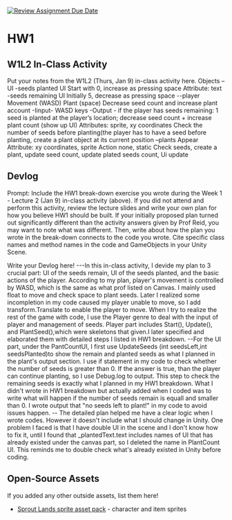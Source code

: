 [![Review Assignment Due Date](https://classroom.github.com/assets/deadline-readme-button-22041afd0340ce965d47ae6ef1cefeee28c7c493a6346c4f15d667ab976d596c.svg)](https://classroom.github.com/a/MjLLqDcN)
# HW1
## W1L2 In-Class Activity

Put your notes from the W1L2 (Thurs, Jan 9) in-class activity here.
Objects
 –UI
   -seeds planted UI
Start with 0, increase as pressing space
Attribute: text
   -seeds remaining UI
Initially 5, decrease as pressing space
 --player 
Movement (WASD)
Plant (space)
   Decrease seed count and increase plant account
-Iinput- WASD keys
-Output - if the player has seeds remaining: 1 seed is planted at the player’s location; decrease seed count + increase plant count (show up UI)
Attributes: sprite, xy coordinates
Check the number of seeds before planting(the player has to have a seed before planting, create a plant object at its current position
–plants
Appear
Attribute: xy coordinates, sprite
Action  none, static
Check seeds, create a plant, update seed count, update plated seeds count, Ui update

## Devlog
Prompt: Include the HW1 break-down exercise you wrote during the Week 1 - Lecture 2 (Jan 9) in-class activity (above). If you did not attend and perform this activity, review the lecture slides and write your own plan for how you believe HW1 should be built. If your initially proposed plan turned out significantly different than the activity answers given by Prof Reid, you may want to note what was different. Then, write about how the plan you wrote in the break-down connects to the code you wrote. Cite specific class names and method names in the code and GameObjects in your Unity Scene.


Write your Devlog here!
---In this in-class activity, I devide my plan to 3 crucial part: UI of the seeds remain, UI of the seeds planted, and the basic actions of the player. According to my plan, player's movement is controlled by WASD, which is the same as what prof listed on Canvas. I mainly used float to move and check space to plant seeds. Later I realized some incompletion in my code caused my player unable to move, so I add transform.Translate to enable the player to move. When I try to realize the rest of the game with code, I use the Player genre to deal with the input of player and management of seeds. Player part includes Start(), Update(), and PlantSeed(),which were skeletons that given.I later specified and elaborated them with detailed steps I listed in HW1  breakdown.
--For the UI part, under the PantCountUI, I first use UpdateSeeds (int seedsLeft,int seedsPlanted)to show the remain and planted seeds as what I planned in the plant's output section. I use if statement in my code to check whether the number of seeds is greater than 0. If the answer is true, than the player can continue planting, so I use Debug.log to output. This step to check the remaining seeds is exactly what I planned in my HW1 breakdown. What I didn't wrote in HW1 breakdown but actually added when I coded was to write what will happen if the number of seeds remain is equall and smaller than 0. I wrote output that "no seeds left to plant!" in my code to avoid issues happen.
-- The detailed plan helped me have a clear logic  when I wrote codes. However it doesn't include what I should change in Unity. One problem I faced is that I have double UI in the scene and I don't know how to fix it, until I found that  _plantedText.text includes names of UI that has already existed under the canvas part, so I deleted the name in PlantCount UI. This reminds me to double check what's already existed in Unity before coding.
## Open-Source Assets
If you added any other outside assets, list them here!
- [Sprout Lands sprite asset pack](https://cupnooble.itch.io/sprout-lands-asset-pack) - character and item sprites
